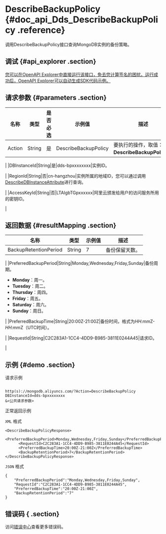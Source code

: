# DescribeBackupPolicy {#doc_api_Dds_DescribeBackupPolicy .reference}

调用DescribeBackupPolicy接口查询MongoDB实例的备份策略。

## 调试 {#api_explorer .section}

[您可以在OpenAPI Explorer中直接运行该接口，免去您计算签名的困扰。运行成功后，OpenAPI Explorer可以自动生成SDK代码示例。](https://api.aliyun.com/#product=Dds&api=DescribeBackupPolicy&type=RPC&version=2015-12-01)

## 请求参数 {#parameters .section}

|名称|类型|是否必选|示例值|描述|
|--|--|----|---|--|
|Action|String|是|DescribeBackupPolicy|要执行的操作，取值：**DescribeBackupPolicy**。

 |
|DBInstanceId|String|是|dds-bpxxxxxxxx|实例ID。

 |
|RegionId|String|否|cn-hangzhou|实例所属的地域ID，您可以通过调用[DescribeDBInstanceAttribute](~~62010~~)进行查询。

 |
|AccessKeyId|String|否|LTAIgbTGpxxxxxx|阿里云颁发给用户的访问服务所用的密钥ID。

 |

## 返回数据 {#resultMapping .section}

|名称|类型|示例值|描述|
|--|--|---|--|
|BackupRetentionPeriod|String|7|备份保留天数。

 |
|PreferredBackupPeriod|String|Monday,Wednesday,Friday,Sunday|备份周期。

 -   **Monday**：周一。
-   **Tuesday**：周二。
-   **Thursday**：周四。
-   **Friday**：周五。
-   **Saturday**：周六。
-   **Sunday**：周日。

 |
|PreferredBackupTime|String|20:00Z-21:00Z|备份时间，格式为*HH:mm*Z-*HH:mm*Z（UTC时间）。

 |
|RequestId|String|C2C283A1-1CC4-4DD9-B985-3811E0244A45|请求ID。

 |

## 示例 {#demo .section}

请求示例

``` {#request_demo}

http(s)://mongodb.aliyuncs.com/?Action=DescribeBackupPolicy
DBInstanceId=dds-bpxxxxxxxx
&<公共请求参数>

```

正常返回示例

`XML` 格式

``` {#xml_return_success_demo}
<DescribeBackupPolicyResponse>
  <PreferredBackupPeriod>Monday,Wednesday,Friday,Sunday</PreferredBackupPeriod>
	  <RequestId>C2C283A1-1CC4-4DD9-B985-3811E0244A45</RequestId>
	  <PreferredBackupTime>20:00Z-21:00Z</PreferredBackupTime>
	  <BackupRetentionPeriod>7</BackupRetentionPeriod>
</DescribeBackupPolicyResponse>
```

`JSON` 格式

``` {#json_return_success_demo}
{
	"PreferredBackupPeriod":"Monday,Wednesday,Friday,Sunday",
	"RequestId":"C2C283A1-1CC4-4DD9-B985-3811E0244A45",
	"PreferredBackupTime":"20:00Z-21:00Z",
	"BackupRetentionPeriod":"7"
}
```

## 错误码 { .section}

访问[错误中心](https://error-center.aliyun.com/status/product/Dds)查看更多错误码。

